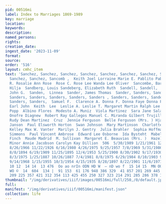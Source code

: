 ```yaml
---
pid: 00516mi
label: Index to Marriages 1869-1989
key: marriage
location: 
keywords: 
description: 
named_persons: 
rights: 
creation_date: 
ingest_date: '2023-11-09'
format: 
source: 
order: '516'
layout: cmhc_item
text: 'Sanchez, Sanchez, Sanchez, Sanchez, Sanchez, Sanchez, Sanchez, Sanchez, Sanchez,
  Sanchez, Sanchez, Sancomb ,  Keith Joel Lorraine Marie E. Pablito Pablito Raquel
  R. Rosalie Ann Rose  Rose C. Rose Lee Wanda Lee Oliver  Sancombe, Barney  Sandberg,
  Hilja  Sandberg, Louis Sandeberg, Elizabeth Ruth  Sandell, Sandell,  Anna John  Sanden,
  John G.  Sanden,  Linnea  Sander, James Thomas  Sander, Sanders, Sanders, Sanders,
  Sanders, Sanders, Sanders, Sanders, Sanders , Sanders, Sanders, Sanders, Sanders,
  Sanders, Sanders,  Samuel F.  Clarence A. Donna F. Donna Faye Donna Faye Herman  Joe
  Earl John  Keith  Lee  Leslie A. Leslie T. Margaret Martin Ralph Lee  Joyce Marie
  Popp  Albino Flores  Modesto A. Muniz  Viola Martinez  Sara Jane Salazar (Mrs.)
  Onofre Diagnew  Robert Ray Gallegos Manuel C. Miranda Gilbert Trujillo  Alfred E.
  Rudy Dean Martinez  Cruz  Jennie Ferguson  Belle Ferguson (Mrs. ) Hjalmer Romsi  Nellie
  Janson  Paul Elsworth Horton  Swan Johnson  Mary Martinson  Charlotte Mae Marsan
  Kelley Max W. Vanter  Marilyn J. Gentry  Julia Brahler  Sophia Hoffman  John Charles
  Simmons  Paul Vincent Ambrose  Edward Lee Osborne  Ida Bysteht  Mabel Ennah  Duzenack  Coryell  Donna
  Finch  Maude Madrid  M. Sullivan  Margaret E. Beauvias (Mrs. )  Haze]  Frederick
  Minor Annie Jacobson Carolyn Kay Dillion  506  5/30/1989 1/21/1961 12/8/1969 5/13/1961
  8/26/1966 11/22/1926 6/16/1980 4/26/1975 9/25/1957 7/8/1969 5/31/1986 9/16/1883
  8/8/1894 6/19/1909 11/25/1895 12/4/1953 5/25/1900 8/30/1902 9/17/1930 9/18/1937
  8/3/1975 1/25/1887 10/26/1887 7/4/1981 8/8/1975 6/29/1984 8/10/1903 9/2/1957 12/26/1895
  9/14/1968 1/15/1955 10/3/1954 4/15/1935 8/28/1897 8/22/1901 11/6/1971  489 10 13
  10 12  14 14  13 476  Oo ao nrIn ODN HD W  — nD wo f  15 14 15  MN OO  NW DF CO
  WO ©  14  604  134 |  91 153  61 176 948 386 329  41 857 201 269 445 320 272 110
  209 225 357 421 312 354 113 425 455 250 327 323 214 291 285 286 378 163  57    '
thumbnail: "/img/derivatives/iiif/images/00516mi/full/250,/0/default.jpg"
full: 
manifest: "/img/derivatives/iiif/00516mi/manifest.json"
collection: life
---
```

